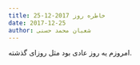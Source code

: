```yaml
---
title: خاطره روز 2017-12-25
date: 2017-12-25
author: شعبان محمد حسنی
---
```


امروزم یه روز عادی بود مثل روزای گذشته.